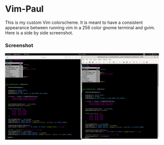 # Vim-Paul
                                                                                              
This is my custom Vim colorscheme. It is meant to have a consistent appearance between running vim in a 256 color gnome terminal and gvim. Here is a side by side screenshot.

### Screenshot
![Screenshot](images/vim-paul_screenshot.png?raw=true "Screenshot")
